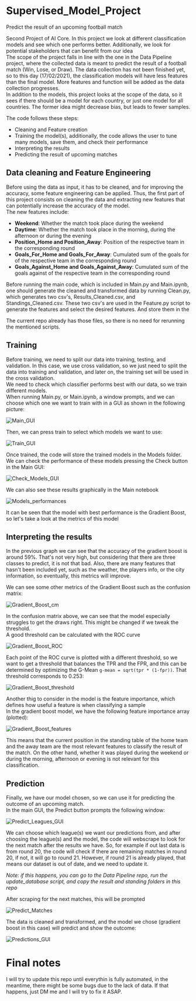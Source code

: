 # Supervised_Model_Project

Predict the result of an upcoming football match <br>

Second Project of AI Core. In this project we look at different classification models and see which one performs better. Additionally, we look for potential stakeholders that can benefit from our idea <br>
The scope of the project falls in line with the one in the Data Pipeline project, where the collected data is meant to predict the result of a football match (Win, Lose, or Draw). The data collection has not been finished yet, so to this day (17/02/2021), the classification models will have less features than the final model. More features and function will be added as the data collection progresses. <br>
In addition to the models, this project looks at the scope of the data, so it sees if there should be a model for each country, or just one model for all countries. The former idea might decrease bias, but leads to fewer samples. <br>

The code follows these steps:
- Cleaning and Feature creation
- Training the model(s), additionally, the code allows the user to tune many models, save them, and check their performance
- Interpreting the results
- Predicting the result of upcoming matches

## Data cleaning and Feature Engineering

Before using the data as input, it has to be cleaned, and for improving the accuracy, some feature engineering can be applied. Thus, the first part of this project consists on cleaning the data and extracting new features that can potentially increase the accuracy of the model. <br>
The new features include:

* **Weekend**: Whether the match took place during the weekend
* **Daytime**: Whether the match took place in the morning, during the afternoon or during the evening
* **Position_Home and Position_Away**: Position of the respective team in the corresponding round
* **Goals_For_Home and Goals_For_Away**: Cumulated sum of the goals for of the respective team in the corresponding round
* **Goals_Against_Home and Goals_Against_Away**: Cumulated sum of the goals against of the respective team in the corresponding round

Before running the main code, which is included in Main.py and Main.ipynb, one should generate the cleaned and transformed data by running Clean.py, which generates two csv's, Results_Cleaned.csv, and Standings_Cleaned.csv. These two csv's are used in the Feature.py script to generate the features and select the desired features. And store them in the <br>

The current repo already has those files, so there is no need for rerunning the mentioned scripts.

## Training

Before training, we need to split our data into training, testing, and validation. In this case, we use cross validation, so we just need to split the data into training and validation, and later on, the training set will be used in the cross validation.<br>
We need to check which classifier performs best with our data, so we train different models.<br>
When running Main.py, or Main.ipynb, a window prompts, and we can choose which one we want to train with in a GUI as shown in the following picture:

![Main_GUI](https://user-images.githubusercontent.com/58112372/117522855-d4427a80-afb5-11eb-8a0b-d6d33f9014d7.png)

Then, we can press train to select which models we want to use:

![Train_GUI](https://user-images.githubusercontent.com/58112372/117522839-bc6af680-afb5-11eb-8ffe-bc6578830d57.png)

Once trained, the code will store the trained models in the Models folder. We can check the performance of these models pressing the Check button in the Main GUI:

![Check_Models_GUI](https://user-images.githubusercontent.com/58112372/117522940-6185cf00-afb6-11eb-8fd3-1911a1b02fa9.png)

We can also see these results graphically in the Main notebook

![Models_performances](https://user-images.githubusercontent.com/58112372/117522949-6cd8fa80-afb6-11eb-9abe-74f567b80abe.png)

It can be seen that the model with best performance is the Gradient Boost, so let's take a look at the metrics of this model

## Interpreting the results

In the previous graph we can see that the accuracy of the gradient boost is around 59%. That's not very high, but considering that there are three classes to predict, it is not that bad. Also, there are many features that hasn't been included yet, such as the weather, the players info, or the city information, so eventually, this metrics will improve. <br>

We can see some other metrics of the Gradient Boost such as the confusion matrix:

![Gradient_Boost_cm](https://user-images.githubusercontent.com/58112372/117522955-76faf900-afb6-11eb-93d7-aeb100b71f9f.png)

In the confusion matrix above, we can see that the model especially struggles to get the draws right. This might be changed if we tweak the threshold.<br>
A good threshold can be calculated with the ROC curve

![Gradient_Boost_ROC](https://user-images.githubusercontent.com/58112372/117522958-7c584380-afb6-11eb-85be-e8d4d359afe4.png)

Each point of the ROC curve is plotted with a different threshold, so we want to get a threshold that balances the TPR and the FPR, and this can be determined by optimizing the G-Mean `g-mean = sqrt(tpr * (1-fpr))`. That threshold corresponds to 0.253:

![Gradient_Boost_threshold](https://user-images.githubusercontent.com/58112372/117522963-85491500-afb6-11eb-837e-086b05a0b45e.png)

Another thig to consider in the model is the feature importance, which defines how useful a feature is when classifying a sample<br>
In the gradient boost model, we have the following feature importance array (plotted):

![Gradient_Boost_features](https://user-images.githubusercontent.com/58112372/117522971-8b3ef600-afb6-11eb-934e-acece4023628.png)

This means that the current position in the standing table of the home team and the away team are the most relevant features to classify the result of the match. On the other hand, whether it was played during the weekend or during the morning, afternoon or evening is not relevant for this classification.

## Prediction

Finally, we have our model chosen, so we can use it for predicting the outcome of an upcoming match. <br>
In the main GUI, the Predict button prompts the following window:

![Predict_Leagues_GUI](https://user-images.githubusercontent.com/58112372/117522975-91cd6d80-afb6-11eb-849c-b1aa1ba34fe5.png)

We can choose which league(s) we want our predictions from, and after choosing the league(s) and the model, the code will webscrape to look for the next match after the results we have. So, for example if out last data is from round 20, the code will check if there are remaining matches in round 20, if not, it will go to round 21. However, if round 21 is already played, that means our dataset is out of date, and we need to update it.<br>

_Note: if this happens, you can go to the Data Pipeline repo, run the update_database script, and copy the result and standing folders in this repo_ <br>

After scraping for the next matches, this will be prompted

![Predict_Matches](https://user-images.githubusercontent.com/58112372/117522990-a01b8980-afb6-11eb-8256-c89c5912bc93.png)

The data is cleaned and transformed, and the model we chose (gradient boost in this case) will predict and show the outcome:

![Predictions_GUI](https://user-images.githubusercontent.com/58112372/117522998-a7db2e00-afb6-11eb-9c66-dc6ee88a2c97.png)

# Final notes

I will try to update this repo until everythin is fully automated, in the meantime, there might be some bugs due to the lack of data. If that happens, just DM me and I will try to fix it ASAP.
